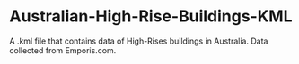 # Australian-High-Rise-Buildings-KML
A .kml file that contains data of High-Rises buildings in Australia. Data collected from Emporis.com.
